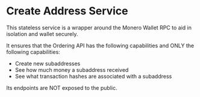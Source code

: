 # Create Address Service

This stateless service is a wrapper around the Monero Wallet RPC to aid in
isolation and wallet securely.

It ensures that the Ordering API has the following capabilities and ONLY the
following capabilities:

- Create new subaddresses
- See how much money a subaddress received
- See what transaction hashes are associated with a subaddress

Its endpoints are NOT exposed to the public.

